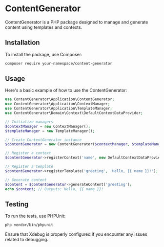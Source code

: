 # ContentGenerator

ContentGenerator is a PHP package designed to manage and generate content using templates and contexts.

## Installation

To install the package, use Composer:

```bash
composer require your-namespace/content-generator
```

## Usage

Here's a basic example of how to use the ContentGenerator:

```php
use ContentGenerator\Application\ContentGenerator;
use ContentGenerator\Application\ContextManager;
use ContentGenerator\Application\TemplateManager;
use ContentGenerator\Domain\Context\DefaultContextDataProvider;

// Initialize managers
$contextManager = new ContextManager();
$templateManager = new TemplateManager();

// Create ContentGenerator instance
$contentGenerator = new ContentGenerator($contextManager, $templateManager);

// Register a context
$contentGenerator->registerContext('name', new DefaultContextDataProvider('name'));

// Register a template
$contentGenerator->registerTemplate('greeting', 'Hello, {{ name }}!');

// Generate content
$content = $contentGenerator->generateContent('greeting');
echo $content; // Outputs: Hello, {{ name }}!
```

## Testing

To run the tests, use PHPUnit:

```bash
php vendor/bin/phpunit
```

Ensure that Xdebug is properly configured if you encounter any issues related to debugging.
